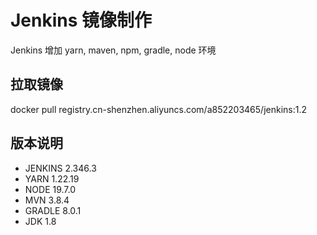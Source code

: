 # Jenkins 镜像制作
Jenkins 增加 yarn, maven, npm, gradle, node 环境

## 拉取镜像
docker pull registry.cn-shenzhen.aliyuncs.com/a852203465/jenkins:1.2

## 版本说明
 - JENKINS 2.346.3
 - YARN 1.22.19 
 - NODE 19.7.0 
 - MVN 3.8.4 
 - GRADLE 8.0.1 
 - JDK 1.8

















